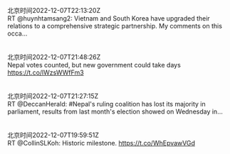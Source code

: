 北京时间2022-12-07T22:13:20Z<br>RT @huynhtamsang2: Vietnam and South Korea have upgraded their relations to a comprehensive strategic partnership. My comments on this occa…<br><br><br>北京时间2022-12-07T21:48:26Z<br>Nepal votes counted, but new government could take days https://t.co/lWzsWWfFm3<br><br><br>北京时间2022-12-07T21:27:15Z<br>RT @DeccanHerald: #Nepal's ruling coalition has lost its majority in parliament, results from last month's election showed on Wednesday in…<br><br><br>北京时间2022-12-07T19:59:51Z<br>RT @CollinSLKoh: Historic milestone. https://t.co/WhEpvawVGd<br><br><br>